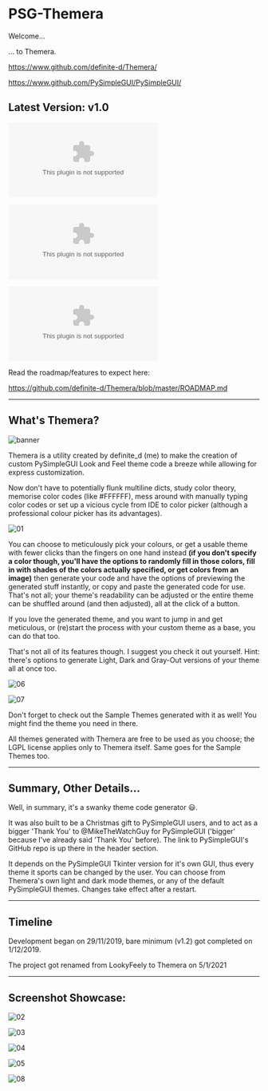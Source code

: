 ﻿# PSG-Themera

Welcome...

... to Themera.


https://www.github.com/definite-d/Themera/

https://www.github.com/PySimpleGUI/PySimpleGUI/

## Latest Version: v1.0
![Download the installer (Windows Only)](https://github.com/definite-d/Themera/raw/main/bin/Themera%20v1.0%20Windows%20Installer.exe)

![Download standalone executable](https://github.com/definite-d/Themera/raw/main/bin/Themera%20v1.0.exe)

![Download as zipped folder](https://github.com/definite-d/Themera/raw/main/bin/Themera%20v1.0.zip)

Read the roadmap/features to expect here:

https://github.com/definite-d/Themera/blob/master/ROADMAP.md

___________________________________________________________________________________

## What's Themera?

![banner](https://github.com/definite-d/Themera/blob/main/branding/logo_banner.png)

Themera is a utility created by definite_d (me) to make the creation of custom PySimpleGUI Look and Feel theme code a breeze while allowing for express customization.
 
Now don't have to potentially flunk multiline dicts, study color theory, memorise color codes (like #FFFFFF), mess around with manually typing color codes or set up a vicious cycle from IDE to color picker (although a professional colour picker has its advantages).

![01](https://github.com/definite-d/Themera/blob/main/screenshots/themera/v1/01.png)

You can choose to meticulously pick your colours, or get a usable theme with fewer clicks than the fingers on one hand instead **(if you don't specify a color though, you'll have the options to randomly fill in those colors, fill in with shades of the colors actually specified, or get colors from an image)** then generate your code and have the options of previewing the generated stuff instantly, or copy and paste the generated code for use. That's not all; your theme's readability can be adjusted or the entire theme can be shuffled around (and then adjusted), all at the click of a button.

If you love the generated theme, and you want to jump in and get meticulous, or (re)start the process with your custom theme as a base, you can do that too.

That's not all of its features though. I suggest you check it out yourself. Hint: there's options to generate Light, Dark and Gray-Out versions of your theme all at once too.

![06](https://github.com/definite-d/Themera/blob/main/screenshots/themera/v1/06.png)

![07](https://github.com/definite-d/Themera/blob/main/screenshots/themera/v1/07.png)

Don't forget to check out the Sample Themes generated with it as well! You might find the theme you need in there.

All themes generated with Themera are free to be used as you choose; the LGPL license applies only to Themera itself. Same goes for the Sample Themes too.
______________________________________________________________________________________

## Summary, Other Details...

Well, in summary, it's a swanky theme code generator :smiley:.

It was also built to be a Christmas gift to PySimpleGUI users, and to act as a bigger 'Thank You' to @MikeTheWatchGuy for PySimpleGUI ('bigger' because I've already said 'Thank You' before). The link to PySimpleGUI's GitHub repo is up there in the header section.

It depends on the PySimpleGUI Tkinter version for it's own GUI, thus every theme it sports can be changed by the user. You can choose from Themera's own light and dark mode themes, or any of the default PySimpleGUI themes. Changes take effect after a restart.
______________________________________________________________________________________

## Timeline

Development began on 29/11/2019, bare minimum (v1.2) got completed on 1/12/2019.

The project got renamed from LookyFeely to Themera on 5/1/2021
______________________________________________________________________________________



## Screenshot Showcase:

![02](https://github.com/definite-d/Themera/blob/main/screenshots/themera/v1/02.png)

![03](https://github.com/definite-d/Themera/blob/main/screenshots/themera/v1/03.png)

![04](https://github.com/definite-d/Themera/blob/main/screenshots/themera/v1/04.PNG)

![05](https://github.com/definite-d/Themera/blob/main/screenshots/themera/v1/05.png)

![08](https://github.com/definite-d/Themera/blob/main/screenshots/themera/v1/08.png)
